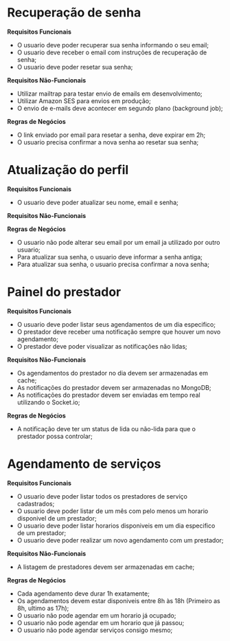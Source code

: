 # Recuperação de senha
**Requisitos Funcionais**

- O usuario deve poder recuperar sua senha informando o seu email;
- O usuario deve receber o email com instruções de recuperação de senha;
- O usuario deve poder resetar sua senha;

**Requisitos Não-Funcionais**

- Utilizar mailtrap para testar envio de emails em desenvolvimento;
- Utilizar Amazon SES para envios em produção;
- O envio de e-mails deve acontecer em segundo plano (background job);

**Regras de Negócios**

- O link enviado por email para resetar a senha, deve expirar em 2h;
- O usuario precisa confirmar a nova senha ao resetar sua senha;

# Atualização do perfil
**Requisitos Funcionais**

- O usuario deve poder atualizar seu nome, email e senha;

**Requisitos Não-Funcionais**


**Regras de Negócios**

- O usuario não pode alterar seu email por um email ja utilizado por outro usuario;
- Para atualizar sua senha, o usuario deve informar a senha antiga;
- Para atualizar sua senha, o usuario precisa confirmar a nova senha;

# Painel do prestador
**Requisitos Funcionais**

- O usuario deve poder listar seus agendamentos de um dia especifico;
- O prestador deve receber uma notificação sempre que houver um novo agendamento;
- O prestador deve poder visualizar as notificações não lidas;

**Requisitos Não-Funcionais**

- Os agendamentos do prestador no dia devem ser armazenadas em cache;
- As notificações do prestador devem ser armazenadas no MongoDB;
- As notificações do prestador devem ser enviadas em tempo real utilizando o Socket.io;

**Regras de Negócios**

- A notificação deve ter um status de lida ou não-lida para que o prestador possa controlar;


# Agendamento de serviços
**Requisitos Funcionais**

- O usuario deve poder listar todos os prestadores de serviço cadastrados;
- O usuario deve poder listar de um mês com pelo menos um horario disponivel de um prestador;
- O usuario deve poder listar horarios disponiveis em um dia especifico de um prestador;
- O usuario deve poder realizar um novo agendamento com um prestador;

**Requisitos Não-Funcionais**

- A listagem de prestadores devem ser armazenadas em cache;

**Regras de Negócios**

- Cada agendamento deve durar 1h exatamente;
- Os agendamentos devem estar disponiveis entre 8h às 18h (Primeiro as 8h, ultimo as 17h);
- O usuario não pode agendar em um horario já ocupado;
- O usuario não pode agendar em um horario que já passou;
- O usuario não pode agendar serviços consigo mesmo;
